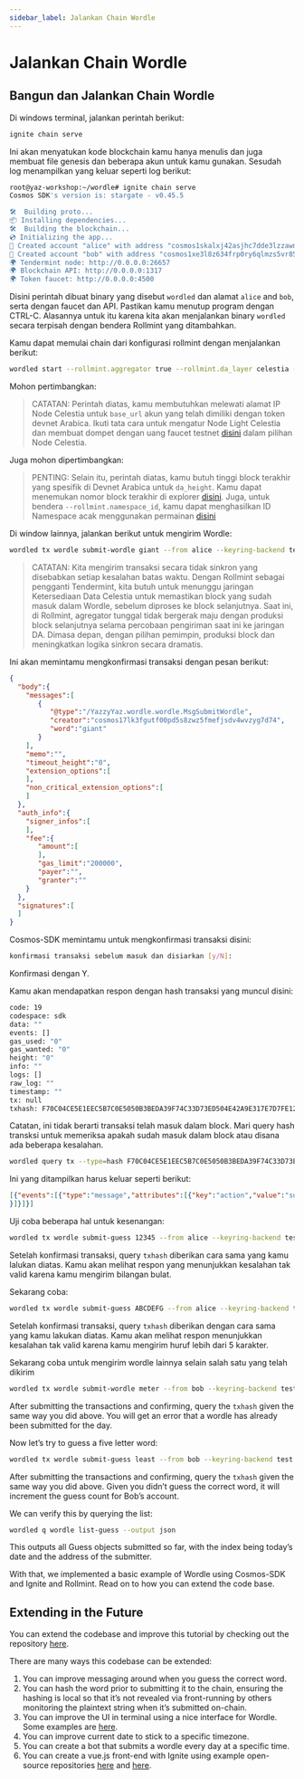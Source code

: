 ```yaml
---
sidebar_label: Jalankan Chain Wordle
---
```


# Jalankan Chain Wordle
<!-- markdownlint-disable MD013 -->

## Bangun dan Jalankan Chain Wordle

Di windows terminal, jalankan perintah berikut:

```sh
ignite chain serve 
```

Ini akan menyatukan kode blockchain kamu hanya menulis dan juga membuat file genesis dan beberapa akun untuk kamu gunakan. Sesudah log menampilkan yang keluar seperti log berikut:

```sh
root@yaz-workshop:~/wordle# ignite chain serve
Cosmos SDK's version is: stargate - v0.45.5

🛠️  Building proto...
📦 Installing dependencies...
🛠️  Building the blockchain...
💿 Initializing the app...
🙂 Created account "alice" with address "cosmos1skalxj42asjhc7dde3lzzawnksnztqmgy6sned" with mnemonic: "exact arrive betray hawk trim surround exhibit host vibrant sting range robot luxury vague manage settle slide town bread adult pact scene journey elite"
🙂 Created account "bob" with address "cosmos1xe3l8z634frp0ry6qlmzs5vr85x6gcty7tmf0n" with mnemonic: "wisdom jelly fine boat series time panel real world purchase age area coach eager spot fiber slide apology near endorse flight panel ready torch"
🌍 Tendermint node: http://0.0.0.0:26657
🌍 Blockchain API: http://0.0.0.0:1317
🌍 Token faucet: http://0.0.0.0:4500
```

Disini perintah dibuat binary yang disebut `wordled` dan alamat `alice` and `bob`, serta dengan faucet dan API. Pastikan kamu menutup program dengan CTRL-C. Alasannya untuk itu karena kita akan menjalankan binary `wordled` secara terpisah dengan bendera Rollmint yang ditambahkan.

Kamu dapat memulai chain dari konfigurasi rollmint dengan menjalankan berikut:

```sh
wordled start --rollmint.aggregator true --rollmint.da_layer celestia --rollmint.da_config='{"base_url":"http://XXX.XXX.XXX.XXX:26658","timeout":60000000000,"gas_limit":6000000}' --rollmint.namespace_id 000000000000FFFF --rollmint.da_start_height XXXXX
```

Mohon pertimbangkan:

> CATATAN: Perintah diatas, kamu membutuhkan melewati alamat IP Node Celestia untuk `base_url` akun yang telah dimiliki dengan token devnet Arabica. Ikuti tata cara untuk mengatur Node Light Celestia dan membuat dompet dengan uang faucet testnet [disini](./node-tutorial.md) dalam pilihan Node Celestia.

Juga mohon dipertimbangkan:

> PENTING: Selain itu, perintah diatas, kamu butuh tinggi block terakhir yang spesifik di Devnet Arabica untuk `da_height`. Kamu dapat menemukan nomor block terakhir di explorer [disini](https://explorer.celestia.observer/arabica). Juga, untuk bendera `--rollmint.namespace_id`, kamu dapat menghasilkan ID Namespace acak menggunakan permainan [disini](https://go.dev/play/p/7ltvaj8lhRl)

Di window lainnya, jalankan berikut untuk mengirim Wordle:

```sh
wordled tx wordle submit-wordle giant --from alice --keyring-backend test --chain-id wordle -b async -y
```

> CATATAN: Kita mengirim transaksi secara tidak sinkron yang disebabkan setiap kesalahan batas waktu. Dengan Rollmint sebagai pengganti Tendermint, kita butuh untuk menunggu jaringan Ketersediaan Data Celestia untuk memastikan block yang sudah masuk dalam Wordle, sebelum diproses ke block selanjutnya. Saat ini, di Rollmint, agregator tunggal tidak bergerak maju dengan produksi block selanjutnya selama percobaan pengiriman saat ini ke jaringan DA. Dimasa depan, dengan pilihan pemimpin, produksi block dan meningkatkan logika sinkron secara dramatis.

Ini akan memintamu mengkonfirmasi transaksi dengan pesan berikut:

```json
{
  "body":{
    "messages":[
       {
          "@type":"/YazzyYaz.wordle.wordle.MsgSubmitWordle",
          "creator":"cosmos17lk3fgutf00pd5s8zwz5fmefjsdv4wvzyg7d74",
          "word":"giant"
       }
    ],
    "memo":"",
    "timeout_height":"0",
    "extension_options":[
    ],
    "non_critical_extension_options":[
    ]
  },
  "auth_info":{
    "signer_infos":[
    ],
    "fee":{
       "amount":[
       ],
       "gas_limit":"200000",
       "payer":"",
       "granter":""
    }
  },
  "signatures":[
  ]
}
```

Cosmos-SDK memintamu untuk mengkonfirmasi transaksi disini:

```sh
konfirmasi transaksi sebelum masuk dan disiarkan [y/N]:
```

Konfirmasi dengan Y.

Kamu akan mendapatkan respon dengan hash transaksi yang muncul disini:

```sh
code: 19
codespace: sdk
data: ""
events: []
gas_used: "0"
gas_wanted: "0"
height: "0"
info: ""
logs: []
raw_log: ""
timestamp: ""
tx: null
txhash: F70C04CE5E1EEC5B7C0E5050B3BEDA39F74C33D73ED504E42A9E317E7D7FE128
```

Catatan, ini tidak berarti transaksi telah masuk dalam block. Mari query hash transksi untuk memeriksa apakah sudah masuk dalam block atau disana ada beberapa kesalahan.

```sh
wordled query tx --type=hash F70C04CE5E1EEC5B7C0E5050B3BEDA39F74C33D73ED504E42A9E317E7D7FE128 --chain-id wordle --output json | jq -r '.raw_log'
```

Ini yang ditampilkan harus keluar seperti berikut:

```json
[{"events":[{"type":"message","attributes":[{"key":"action","value":"submit_wordle"
}]}]}]
```

Uji coba beberapa hal untuk kesenangan:

```sh
wordled tx wordle submit-guess 12345 --from alice --keyring-backend test --chain-id wordle -b async -y
```

Setelah konfirmasi transaksi, query `txhash` diberikan cara sama yang kamu lalukan diatas. Kamu akan melihat respon yang menunjukkan kesalahan tak valid karena kamu mengirim bilangan bulat.

Sekarang coba:

```sh
wordled tx wordle submit-guess ABCDEFG --from alice --keyring-backend test --chain-id wordle -b async -y
```

Setelah konfirmasi transaksi, query `txhash` diberikan dengan cara sama yang kamu lakukan diatas. Kamu akan melihat respon menunjukkan kesalahan tak valid karena kamu mengirim huruf lebih dari 5 karakter.

Sekarang coba untuk mengirim wordle lainnya selain salah satu yang telah dikirim

```sh
wordled tx wordle submit-wordle meter --from bob --keyring-backend test --chain-id wordle -b async -y
```

After submitting the transactions and confirming, query the `txhash` given the same way you did above. You will get an error that a wordle has already been submitted for the day.

Now let’s try to guess a five letter word:

```sh
wordled tx wordle submit-guess least --from bob --keyring-backend test --chain-id wordle -b async -y
```

After submitting the transactions and confirming, query the `txhash` given the same way you did above. Given you didn’t guess the correct word, it will increment the guess count for Bob’s account.

We can verify this by querying the list:

```sh
wordled q wordle list-guess --output json
```

This outputs all Guess objects submitted so far, with the index being today’s date and the address of the submitter.

With that, we implemented a basic example of Wordle using Cosmos-SDK and Ignite and Rollmint. Read on to how you can extend the code base.

## Extending in the Future

You can extend the codebase and improve this tutorial by checking out the repository [here](https://github.com/celestiaorg/wordle).

There are many ways this codebase can be extended:

1. You can improve messaging around when you guess the correct word.
2. You can hash the word prior to submitting it to the chain, ensuring the hashing is local so that it’s not revealed via front-running by others monitoring the plaintext string when it’s submitted on-chain.
3. You can improve the UI in terminal using a nice interface for Wordle. Some examples are [here](https://github.com/nimblebun/wordle-cli).
4. You can improve current date to stick to a specific timezone.
5. You can create a bot that submits a wordle every day at a specific time.
6. You can create a vue.js front-end with Ignite using example open-source repositories [here](https://github.com/yyx990803/vue-wordle) and [here](https://github.com/xudafeng/wordle).

